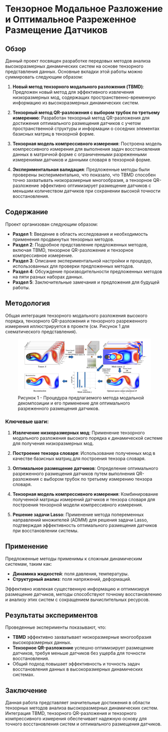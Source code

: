 # Тензорное Модальное Разложение и Оптимальное Разреженное Размещение Датчиков

## Обзор

Данный проект посвящен разработке передовых методов анализа высокоразмерных динамических систем на основе тензорного представления данных. Основные вкладки этой работы можно суммировать следующим образом:

1. **Новый метод тензорного модального разложения (TBMD)**: Предложен новый метод для эффективного извлечения низкоразмерных мод, содержащих пространственно-временную информацию из высокоразмерных динамических систем.

2. **Тензорный метод QR-разложения с выбором трубок по третьему измерению**: Разработан тензорный метод QR-разложения для достижения оптимального размещения датчиков с учетом пространственной структуры и информации о соседних элементах базисных матриц в тензорной форме.

3. **Тензорная модель компрессивного измерения**: Построена модель компрессивного измерения для выполнения задач восстановления данных в матричной форме с ограниченными разреженными измерениями датчиков и данными словаря в тензорной форме.

4. **Экспериментальная валидация**: Предложенные методы были проверены экспериментально, что показало, что TBMD способен точно захватывать низкоразмерные многообразия, а тензорное QR-разложение эффективно оптимизирует размещение датчиков с меньшим количеством датчиков при сохранении высокой точности восстановления.

## Содержание

Проект организован следующим образом:

- **Раздел 1**: Введение в область исследования и необходимость применения продвинутых тензорных методов.
- **Раздел 2**: Подробное представление предложенных методов, включая TBMD, тензорное QR-разложение и тензорное компрессивное измерение.
- **Раздел 3**: Описание экспериментальной настройки и процедур, использованных для проверки предложенных методов.
- **Раздел 4**: Обсуждение производительности предложенных методов на пяти разных наборах данных.
- **Раздел 5**: Заключительные замечания и предложения для будущей работы.

## Методология

Общая интеграция тензорного модального разложения высокого порядка, тензорного QR-разложения и тензорного разреженного измерения иллюстрируется в проекте (см. Рисунок 1 для схематического представления).

<figure>
  <img src="images/img.png" alt="Описание изображения">
  <figcaption>Рисунок 1 - Процедура предлагаемого метода модальной декомпозиции и его применение для оптимального разреженного размещения датчиков.</figcaption>
</figure>


### Ключевые шаги:

1. **Извлечение низкоразмерных мод**: Применение тензорного модального разложения высокого порядка к динамической системе для получения низкоразмерных мод.

2. **Построение тензора словаря**: Использование полученных мод в качестве базисных матриц для построения тензора словаря.

3. **Оптимальное размещение датчиков**: Определение оптимального разреженного размещения датчиков путем выполнения QR-разложения с выбором трубок по третьему измерению тензора словаря.

4. **Тензорная модель компрессивного измерения**: Комбинирование полученной матрицы измерений датчиков и тензора словаря для построения тензорной модели компрессивного измерения.

5. **Решение задачи Lasso**: Применение метода попеременных направлений множителей (ADMM) для решения задачи Lasso, подтверждая эффективность оптимального размещения датчиков при восстановлении системы.

## Применение

Предложенные методы применимы к сложным динамическим системам, таким как:

- **Динамика жидкостей**: поля давления, температуры.
- **Структурный анализ**: поля напряжений, деформаций.

Эффективно извлекая существенную информацию и оптимизируя размещение датчиков, методы способствуют точному восстановлению и анализу этих систем с сокращением вычислительных ресурсов.

## Результаты экспериментов

Проведенные эксперименты показывают, что:

- **TBMD** эффективно захватывает низкоразмерные многообразия высокоразмерных данных.
- **Тензорное QR-разложение** успешно оптимизирует размещение датчиков, требуя меньше датчиков без ущерба для точности восстановления.
- Общий подход повышает эффективность и точность задач восстановления данных в высокоразмерных динамических системах.

## Заключение

Данная работа представляет значительные достижения в области тензорных методов анализа высокоразмерных динамических систем. Интеграция TBMD, тензорного QR-разложения и тензорного компрессивного измерения обеспечивает надежную основу для точного восстановления систем и оптимального размещения датчиков.
